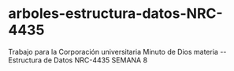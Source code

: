 # arboles-estructura-datos-NRC-4435
Trabajo para la Corporación universitaria Minuto de Dios materia -- Estructura de Datos NRC-4435
SEMANA 8
